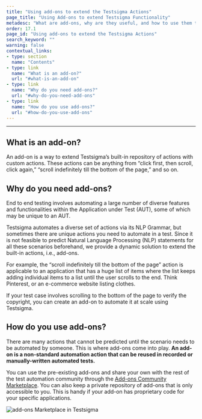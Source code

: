 ```yaml
---
title: "Using add-ons to extend the Testsigma Actions"
page_title: "Using Add-ons to extend Testsigma Functionality"
metadesc: "What are add-ons, why are they useful, and how to use them to extend functionality for unique cases in Testsigma."
order: 17.1
page_id: "Using add-ons to extend the Testsigma Actions"
search_keyword: ""
warning: false
contextual_links:
- type: section
  name: "Contents"
- type: link
  name: "What is an add-on?"
  url: "#what-is-an-add-on"
- type: link
  name: "Why do you need add-ons?"
  url: "#why-do-you-need-add-ons"
- type: link
  name: "How do you use add-ons?"
  url: "#how-do-you-use-add-ons"
---
```

---

## **What is an add-on?**

An add-on is a way to extend Testsigma’s built-in repository of actions with custom actions. These actions can be anything from “click first, then scroll, click again,” “scroll indefinitely till the bottom of the page,” and so on.

## **Why do you need add-ons?**

End to end testing involves automating a large number of diverse features and functionalities within the Application under Test (AUT), some of which may be unique to an AUT.

Testsigma automates a diverse set of actions via its NLP Grammar, but sometimes there are unique actions you need to automate in a test. Since it is not feasible to predict Natural Language Processing (NLP) statements for all these scenarios beforehand, we provide a dynamic solution to extend the built-in actions, i.e., add-ons.

For example, the “scroll indefinitely till the bottom of the page” action is applicable to an application that has a huge list of items where the list keeps adding individual items to a list until the user scrolls to the end. Think Pinterest, or an e-commerce website listing clothes.

If your test case involves scrolling to the bottom of the page to verify the copyright, you can create an add-on to automate it at scale using Testsigma. 

## **How do you use add-ons?**

There are many actions that cannot be predicted until the scenario needs to be automated by someone. This is where add-ons come into play. **An add-on is a non-standard automation action that can be reused in recorded or manually-written automated tests.**

You can use the pre-existing add-ons and share your own with the rest of the test automation community through the [Add-ons Community Marketplace](https://testsigma.com/docs/addons/community-marketplace/). You can also keep a private repository of add-ons that is only accessible to you. This is handy if your add-on has proprietary code for your specific applications.


![add-ons Marketplace in Testsigma](https://docs.testsigma.com/images/what-is-an-addon/addons-marketplace-gif.gif)


